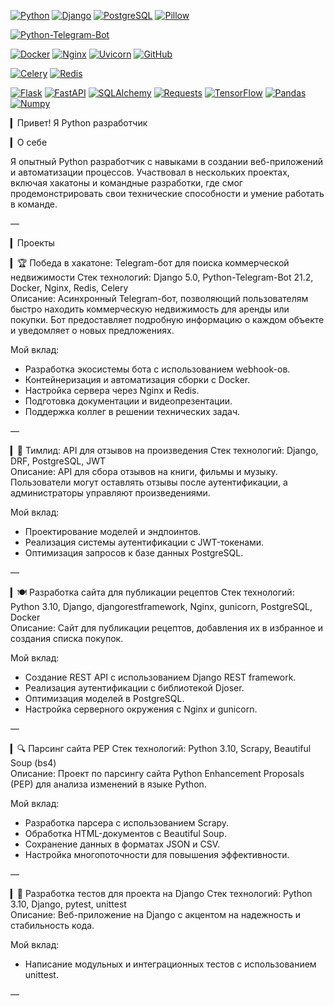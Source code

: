 <!-- BACK TO TOP LINK -->
<a name="readme-top"></a>

<!-- SHIELDS -->
[![Python][Python-shield]][Python-url]
[![Django][Django-shield]][Django-url]
[![PostgreSQL][PostgreSQL-shield]][PostgreSQL-url]
[![Pillow][Pillow-shield]][Pillow-url]

[![Python-Telegram-Bot][Python-Telegram-Bot-shield]][Python-Telegram-Bot-url]

[![Docker][Docker-shield]][Docker-url]
[![Nginx][Nginx-shield]][Nginx-url]
[![Uvicorn][Uvicorn-shield]][Uvicorn-url]
[![GitHub][GitHub-shield]][GitHub-url]

[![Celery][Celery-shield]][Celery-url]
[![Redis][Redis-shield]][Redis-url]

[![Flask][Flask-shield]][Flask-url]
[![FastAPI][FastAPI-shield]][FastAPI-url]
[![SQLAlchemy][SQLAlchemy-shield]][SQLAlchemy-url]
[![Requests][Requests-shield]][Requests-url]
[![TensorFlow][TensorFlow-shield]][TensorFlow-url]
[![Pandas][Pandas-shield]][Pandas-url]
[![Numpy][Numpy-shield]][Numpy-url]

▎Привет! Я Python разработчик

▎О себе

Я опытный Python разработчик с навыками в создании веб-приложений и автоматизации процессов. Участвовал в нескольких проектах, включая хакатоны и командные разработки, где смог продемонстрировать свои технические способности и умение работать в команде.

—

▎Проекты

▎🏆 Победа в хакатоне: Telegram-бот для поиска коммерческой недвижимости
Стек технологий: Django 5.0, Python-Telegram-Bot 21.2, Docker, Nginx, Redis, Celery  
Описание: Асинхронный Telegram-бот, позволяющий пользователям быстро находить коммерческую недвижимость для аренды или покупки. Бот предоставляет подробную информацию о каждом объекте и уведомляет о новых предложениях.

Мой вклад:
- Разработка экосистемы бота с использованием webhook-ов.
- Контейнеризация и автоматизация сборки с Docker.
- Настройка сервера через Nginx и Redis.
- Подготовка документации и видеопрезентации.
- Поддержка коллег в решении технических задач.

—

▎🌟 Тимлид: API для отзывов на произведения
Стек технологий: Django, DRF, PostgreSQL, JWT  
Описание: API для сбора отзывов на книги, фильмы и музыку. Пользователи могут оставлять отзывы после аутентификации, а администраторы управляют произведениями.

Мой вклад:
- Проектирование моделей и эндпоинтов.
- Реализация системы аутентификации с JWT-токенами.
- Оптимизация запросов к базе данных PostgreSQL.

—

▎🍽️ Разработка сайта для публикации рецептов
Стек технологий: Python 3.10, Django, djangorestframework, Nginx, gunicorn, PostgreSQL, Docker  
Описание: Сайт для публикации рецептов, добавления их в избранное и создания списка покупок.

Мой вклад:
- Создание REST API с использованием Django REST framework.
- Реализация аутентификации с библиотекой Djoser.
- Оптимизация моделей в PostgreSQL.
- Настройка серверного окружения с Nginx и gunicorn.

—

▎🔍 Парсинг сайта PEP
Стек технологий: Python 3.10, Scrapy, Beautiful Soup (bs4)  
Описание: Проект по парсингу сайта Python Enhancement Proposals (PEP) для анализа изменений в языке Python.

Мой вклад:
- Разработка парсера с использованием Scrapy.
- Обработка HTML-документов с Beautiful Soup.
- Сохранение данных в форматах JSON и CSV.
- Настройка многопоточности для повышения эффективности.

—

▎🧪 Разработка тестов для проекта на Django
Стек технологий: Python 3.10, Django, pytest, unittest  
Описание: Веб-приложение на Django с акцентом на надежность и стабильность кода.

Мой вклад:
- Написание модульных и интеграционных тестов с использованием unittest.

—

<!-- MARKDOWN LINKS & IMAGES -->
<!-- https://www.markdownguide.org/basic-syntax/#reference-style-links -->
[Python-shield]: https://img.shields.io/badge/Python-blue?style=flat&logo=python&labelColor=FDEBD0&logoColor=blue
[Python-url]: https://www.python.org/downloads/release/python-31010/
[Django-shield]: https://img.shields.io/badge/Django-green?style=flat&logo=django&labelColor=FDEBD0&logoColor=blue
[Django-url]: https://docs.djangoproject.com/en/5.0/releases/5.0/
[PostgreSQL-shield]: https://img.shields.io/badge/PostgreSQL-blue?style=flat&logo=PostgreSQL&labelColor=FDEBD0&logoColor=blue
[PostgreSQL-url]: https://www.postgresql.org/docs/13/release-13-15.html 
[Pillow-shield]: https://img.shields.io/badge/Pillow-green?style=flat&logo=pillow&labelColor=FDEBD0&logoColor=blue
[Pillow-url]: https://pillow.readthedocs.io/en/stable/releasenotes/10.3.0.html
[Python-Telegram-Bot-shield]: https://img.shields.io/badge/Python--telegram--bot-blue?style=flat&logo=telegram&labelColor=FDEBD0&logoColor=blue
[Python-Telegram-Bot-url]: https://docs.python-telegram-bot.org/en/v21.2/
[Docker-shield]: https://img.shields.io/badge/Docker-green?style=flat&logo=docker&labelColor=FDEBD0&logoColor=blue
[Docker-url]: https://docs.docker.com/engine/release-notes/26.1/
[Nginx-shield]: https://img.shields.io/badge/Nginx-blue?style=flat&logo=nginx&labelColor=FDEBD0&logoColor=blue
[Nginx-url]: https://nginx.org/en/docs/
[Celery-shield]: https://img.shields.io/badge/Celery-blue?style=flat&logo=celery&labelColor=FDEBD0&logoColor=blue
[Celery-url]: https://docs.celeryq.dev/en/stable/
[Redis-shield]: https://img.shields.io/badge/Redis-green?style=flat&logo=redis&labelColor=FDEBD0&logoColor=blue
[Redis-url]: https://master--redis-doc.netlify.app/docs/about/

[Flask-shield]: https://img.shields.io/badge/Flask-blue?style=flat&logo=flask&labelColor=FDEBD0&logoColor=blue
[Flask-url]: https://flask.palletsprojects.com/en/2.2.x/changes/
[FastAPI-shield]: https://img.shields.io/badge/FastAPI-green?style=flat&logo=fastapi&labelColor=FDEBD0&logoColor=blue
[FastAPI-url]: https://fastapi.tiangolo.com/release-notes/
[SQLAlchemy-shield]: https://img.shields.io/badge/SQLAlchemy-blue?style=flat&logo=sqlalchemy&labelColor=FDEBD0&logoColor=blue
[SQLAlchemy-url]: https://docs.sqlalchemy.org/en/20/changelog/changelog_20.html
[Requests-shield]: https://img.shields.io/badge/Requests-green?style=flat&logo=http&labelColor=FDEBD0&logoColor=blue
[Requests-url]: https://docs.python-requests.org/en/latest/community/updates/#version-2-27-1
[TensorFlow-shield]: https://img.shields.io/badge/TensorFlow-blue?style=flat&logo=tensorflow&labelColor=FDEBD0&logoColor=blue
[TensorFlow-url]: https://www.tensorflow.org/release_notes
[Pandas-shield]: https://img.shields.io/badge/Pandas-green?style=flat&logo=pandas&labelColor=FDEBD0&logoColor=blue
[Pandas-url]: https://pandas.pydata.org/pandas-docs/stable/whatsnew/index.html
[Numpy-shield]: https://img.shields.io/badge/Numpy-blue?style=flat&logo=numpy&labelColor=FDEBD0&logoColor=blue
[Numpy-url]: https://numpy.org/doc/stable/release.html
[Uvicorn-shield]: https://img.shields.io/badge/Uvicorn-green?style=flat&logo=gunicorn&labelColor=FDEBD0&logoColor=blue
[Uvicorn-url]: https://www.uvicorn.org/release-notes/
[GitHub-shield]: https://img.shields.io/badge/GitHub-Actions-blue?style=flat&logo=github&labelColor=FDEBD0&logoColor=blue
[GitHub-url]: https://docs.github.com/en/actions



